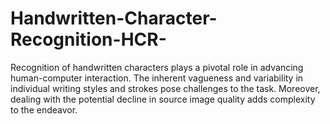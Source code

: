 # Handwritten-Character-Recognition-HCR-
Recognition of handwritten characters plays a pivotal role in advancing human-computer interaction. The inherent vagueness and variability in individual writing styles and strokes pose challenges to the task. Moreover, dealing with the potential decline in source image quality adds complexity to the endeavor.
